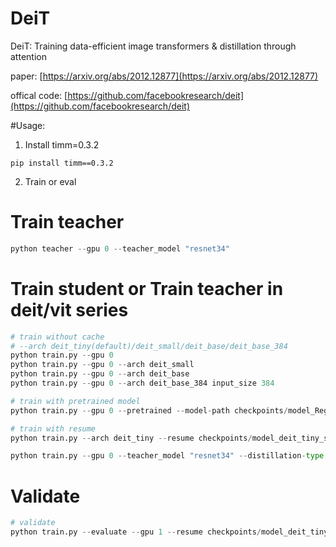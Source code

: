 # DeiT
DeiT: Training data-efficient image transformers & distillation through attention

paper: [https://arxiv.org/abs/2012.12877](https://arxiv.org/abs/2012.12877)

offical code: [https://github.com/facebookresearch/deit](https://github.com/facebookresearch/deit)

#Usage:
1. Install timm=0.3.2
```Shell
pip install timm==0.3.2
```
2. Train or eval

# Train teacher 
```python
python teacher --gpu 0 --teacher_model "resnet34"
```

# Train student or Train teacher in deit/vit series
```python
# train without cache 
# --arch deit_tiny(default)/deit_small/deit_base/deit_base_384
python train.py --gpu 0
python train.py --gpu 0 --arch deit_small
python train.py --gpu 0 --arch deit_base
python train.py --gpu 0 --arch deit_base_384 input_size 384

# train with pretrained model
python train.py --gpu 0 --pretrained --model-path checkpoints/model_RegNetx_200mf_best.pt

# train with resume
python train.py --arch deit_tiny --resume checkpoints/model_deit_tiny_seed561_best.pt

python train.py --gpu 0 --teacher_model "resnet34" --distillation-type "soft" --distillation-alpha 0.5 --distillation-tau 1.0

```

# Validate
```python
# validate
python train.py --evaluate --gpu 1 --resume checkpoints/model_deit_tiny_seed561_best.pt
```
